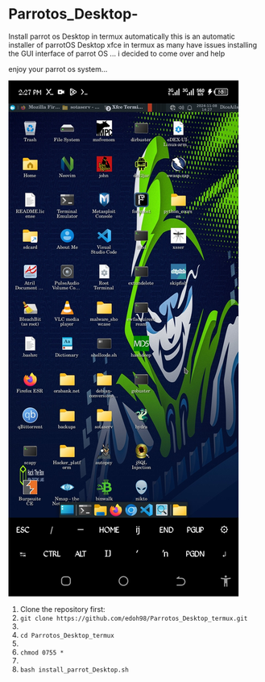 # Parrotos_Desktop-
Install parrot os Desktop in termux automatically 
this is an automatic installer of parrotOS Desktop xfce in termux
as many have issues installing the GUI interface of parrot OS ...
i decided to come over and help

enjoy your parrot os system...

![preview](screenshots/Screenshot_20241108-142734.jpg)


1. Clone the repository first:
2. ```git clone https://github.com/edoh98/Parrotos_Desktop_termux.git```
3. 
4. ```cd Parrotos_Desktop_termux```
5. 
6. ```chmod 0755 *```
7. 
8. ```bash install_parrot_Desktop.sh```
